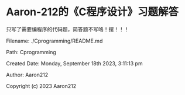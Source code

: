 # Aaron-212的《C程序设计》习题解答

只写了需要编程序的代码题，简答题不写咯！摆！！！

Filename: ./Cprogramming/README.md

Path: Cprogramming

Created Date: Monday, September 18th 2023, 3:11:13 pm

Author: Aaron212

Copyright (c) 2023 Aaron212
